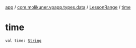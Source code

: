 [app](../../index.md) / [com.molikuner.vpapp.types.data](../index.md) / [LessonRange](index.md) / [time](./time.md)

# time

`val time: `[`String`](https://kotlinlang.org/api/latest/jvm/stdlib/kotlin/-string/index.html)
